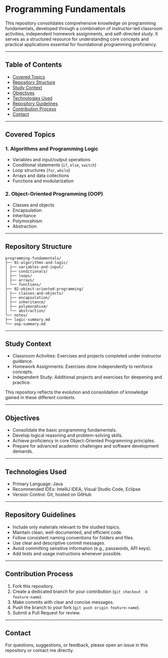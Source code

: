 # Programming Fundamentals

This repository consolidates comprehensive knowledge on programming fundamentals, developed through a combination of instructor-led classroom activities, independent homework assignments, and self-directed study. It serves as a structured resource for understanding core concepts and practical applications essential for foundational programming proficiency.

---

## Table of Contents

- [Covered Topics](#covered-topics)  
- [Repository Structure](#repository-structure)  
- [Study Context](#study-context)  
- [Objectives](#objectives)  
- [Technologies Used](#technologies-used)  
- [Repository Guidelines](#repository-guidelines)  
- [Contribution Process](#contribution-process)  
- [Contact](#contact)  

---

## Covered Topics

### 1. Algorithms and Programming Logic

- Variables and input/output operations  
- Conditional statements (`if`, `else`, `switch`)  
- Loop structures (`for`, `while`)  
- Arrays and data collections  
- Functions and modularization  

### 2. Object-Oriented Programming (OOP)

- Classes and objects  
- Encapsulation  
- Inheritance  
- Polymorphism  
- Abstraction  

---

## Repository Structure

````
programming-fundamentals/
├── 01-algorithms-and-logic/
│ ├── variables-and-input/
│ ├── conditionals/
│ ├── loops/
│ ├── arrays/
│ └── functions/
├── 02-object-oriented-programming/
│ ├── classes-and-objects/
│ ├── encapsulation/
│ ├── inheritance/
│ ├── polymorphism/
│ └── abstraction/
└── notes/
├── logic-summary.md
└── oop-summary.md
````

---

## Study Context

- Classroom Activities: Exercises and projects completed under instructor guidance.  
- Homework Assignments: Exercises done independently to reinforce concepts.  
- Independent Study: Additional projects and exercises for deepening and practice.

This repository reflects the evolution and consolidation of knowledge gained in these different contexts.

---

## Objectives

- Consolidate the basic programming fundamentals.  
- Develop logical reasoning and problem-solving skills.  
- Achieve proficiency in core Object-Oriented Programming principles.  
- Prepare for advanced academic challenges and software development demands.

---

## Technologies Used

- Primary Language: Java  
- Recommended IDEs: IntelliJ IDEA, Visual Studio Code, Eclipse  
- Version Control: Git, hosted on GitHub  

---

## Repository Guidelines

- Include only materials relevant to the studied topics.  
- Maintain clean, well-documented, and efficient code.  
- Follow consistent naming conventions for folders and files.  
- Use clear and descriptive commit messages.  
- Avoid committing sensitive information (e.g., passwords, API keys).  
- Add tests and usage instructions whenever possible.

---

## Contribution Process

1. Fork this repository.  
2. Create a dedicated branch for your contribution (`git checkout -b feature-name`).  
3. Make commits with clear and concise messages.  
4. Push the branch to your fork (`git push origin feature-name`).  
5. Submit a Pull Request for review.

---

## Contact

For questions, suggestions, or feedback, please open an issue in this repository or contact me directly.
